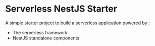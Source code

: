 # Serverless NestJS Starter 

A simple starter project to build a serverless application powered by :
- The serverless framework
- NestJS standalone components